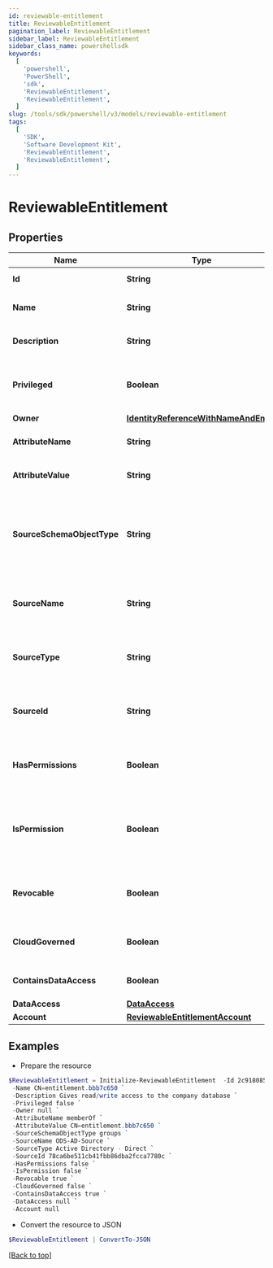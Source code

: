 ```yaml
---
id: reviewable-entitlement
title: ReviewableEntitlement
pagination_label: ReviewableEntitlement
sidebar_label: ReviewableEntitlement
sidebar_class_name: powershellsdk
keywords:
  [
    'powershell',
    'PowerShell',
    'sdk',
    'ReviewableEntitlement',
    'ReviewableEntitlement',
  ]
slug: /tools/sdk/powershell/v3/models/reviewable-entitlement
tags:
  [
    'SDK',
    'Software Development Kit',
    'ReviewableEntitlement',
    'ReviewableEntitlement',
  ]
---
```


# ReviewableEntitlement

## Properties

| Name | Type | Description | Notes |
| --- | --- | --- | --- |
| **Id** | **String** | The id for the entitlement | [optional] |
| **Name** | **String** | The name of the entitlement | [optional] |
| **Description** | **String** | Information about the entitlement | [optional] |
| **Privileged** | **Boolean** | Indicates if the entitlement is a privileged entitlement | [optional] [default to $false] |
| **Owner** | [**IdentityReferenceWithNameAndEmail**](identity-reference-with-name-and-email) |  | [optional] |
| **AttributeName** | **String** | The name of the attribute on the source | [optional] |
| **AttributeValue** | **String** | The value of the attribute on the source | [optional] |
| **SourceSchemaObjectType** | **String** | The schema object type on the source used to represent the entitlement and its attributes | [optional] |
| **SourceName** | **String** | The name of the source for which this entitlement belongs | [optional] |
| **SourceType** | **String** | The type of the source for which the entitlement belongs | [optional] |
| **SourceId** | **String** | The ID of the source for which the entitlement belongs | [optional] |
| **HasPermissions** | **Boolean** | Indicates if the entitlement has permissions | [optional] [default to $false] |
| **IsPermission** | **Boolean** | Indicates if the entitlement is a representation of an account permission | [optional] [default to $false] |
| **Revocable** | **Boolean** | Indicates whether the entitlement can be revoked | [optional] [default to $false] |
| **CloudGoverned** | **Boolean** | True if the entitlement is cloud governed | [optional] [default to $false] |
| **ContainsDataAccess** | **Boolean** | True if the entitlement has DAS data | [optional] [default to $false] |
| **DataAccess** | [**DataAccess**](data-access) |  | [optional] |
| **Account** | [**ReviewableEntitlementAccount**](reviewable-entitlement-account) |  | [optional] |

## Examples

- Prepare the resource

```powershell
$ReviewableEntitlement = Initialize-ReviewableEntitlement  -Id 2c918085718230600171993742c63558 `
 -Name CN=entitlement.bbb7c650 `
 -Description Gives read/write access to the company database `
 -Privileged false `
 -Owner null `
 -AttributeName memberOf `
 -AttributeValue CN=entitlement.bbb7c650 `
 -SourceSchemaObjectType groups `
 -SourceName ODS-AD-Source `
 -SourceType Active Directory - Direct `
 -SourceId 78ca6be511cb41fbb86dba2fcca7780c `
 -HasPermissions false `
 -IsPermission false `
 -Revocable true `
 -CloudGoverned false `
 -ContainsDataAccess true `
 -DataAccess null `
 -Account null
```

- Convert the resource to JSON

```powershell
$ReviewableEntitlement | ConvertTo-JSON
```

[[Back to top]](#)
